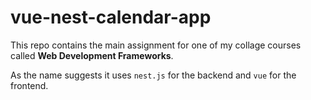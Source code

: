 # vue-nest-calendar-app

This repo contains the main assignment for one of my collage courses called **Web Development Frameworks**.

As the name suggests it uses `nest.js` for the backend and `vue` for the frontend.
